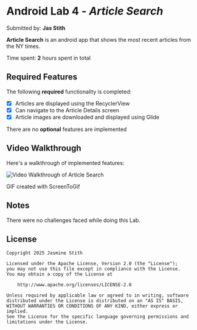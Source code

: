 # Android Lab 4 - *Article Search*

Submitted by: **Jas Stith**

**Article Search** is an android app that shows the most recent articles from the NY times.

Time spent: **2** hours spent in total

## Required Features

The following **required** functionality is completed:

* [X] Articles are displayed using the RecyclerView
* [X] Can navigate to the Article Details screen
* [X] Article images are downloaded and displayed using Glide

There are no **optional** features are implemented
## Video Walkthrough

Here's a walkthrough of implemented features:

<img src='https://i.imgur.com/dtwfiGh.gif' title='Article Search' width='' alt='Video Walkthrough of Article Search' />

GIF created with ScreenToGif

## Notes

There were no challenges faced while doing this Lab.

## License

    Copyright 2025 Jasmine Stith

    Licensed under the Apache License, Version 2.0 (the "License");
    you may not use this file except in compliance with the License.
    You may obtain a copy of the License at

        http://www.apache.org/licenses/LICENSE-2.0

    Unless required by applicable law or agreed to in writing, software
    distributed under the License is distributed on an "AS IS" BASIS,
    WITHOUT WARRANTIES OR CONDITIONS OF ANY KIND, either express or implied.
    See the License for the specific language governing permissions and
    limitations under the License.
